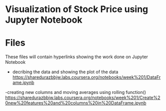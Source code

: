 # Visualization of Stock Price using Jupyter Notebook 

# Files
These files will contain hyperlinks showing the work done on Jupyter Notebook 
- decribing the data and showing the plot of the data 
https://sharedurazbbjw.labs.coursera.org/notebooks/week%201/DataFrame.ipynb

-creating new columns and moving averages using rolling function()
https://sharedurazbbjw.labs.coursera.org/notebooks/week%201/Create%20new%20features%20and%20columns%20in%20DataFrame.ipynb

